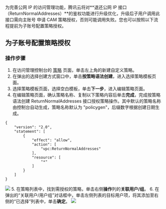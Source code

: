 为完善公网 IP 的访问管理功能，腾讯云将对**退还公网 IP 接口（ReturnNormalAddresses）**的鉴权功能进行升级优化，升级后子用户调用此接口需向主账号 申请 CAM 策略授权，否则可能调用失败。您也可以按照以下流程提前为子账号配置策略授权。

## 为子账号配置策略授权
### 操作步骤
1. 在访问管理控制台的 [策略](https://console.cloud.tencent.com/cam/policy) 页面，单击左上角的新建自定义策略。
2. 在弹出的选择创建方式窗口中，单击**按策略语法创建**，进入选择策略模板页面。
3. 选择策略模板页面，选择空白模板，单击**下一步**，进入编辑策略页面。
4. 在编辑策略页面，确认策略名称、复制以下策略内容后单击**完成**，完成按策略语法创建 ReturnNormalAddresses 接口授权策略操作。其中默认的策略名称由控制台自动生成，策略名称默认为 "policygen"，后缀数字根据创建日期生成。
```
{
    "version": "2.0",
    "statement": [
        {
            "effect": "allow",
            "action": [
                "vpc:ReturnNormalAddresses"
            ],
            "resource": [
                "*"
            ]
        }
    ]
}
```
![](https://qcloudimg.tencent-cloud.cn/raw/b05f6b0668b3d569d707cebea9c46707.png)
5. 在策略列表中，找到需授权的策略，单击右侧**操作**列的**关联用户/组**。
6. 在弹出的“关联用户/用户组”对话框中，单击左侧列表的目标用户项，将其添加至右侧的“已选择”列表中，单击**确定**。
![](https://qcloudimg.tencent-cloud.cn/raw/6e1afcf09f07df99264e41f48e3cbaab.png)
